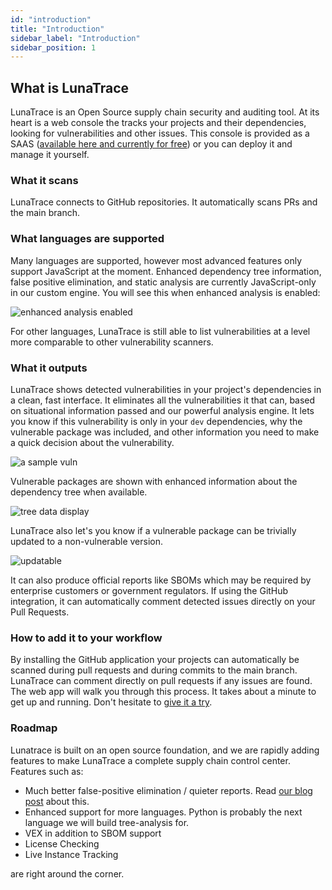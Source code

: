 ```yaml
---
id: "introduction"
title: "Introduction"
sidebar_label: "Introduction"
sidebar_position: 1
---
```


<!--
  ~ Copyright by LunaSec (owned by Refinery Labs, Inc)
  ~
  ~ Licensed under the Creative Commons Attribution-ShareAlike 4.0 International
  ~ (the "License"); you may not use this file except in compliance with the
  ~ License. You may obtain a copy of the License at
  ~
  ~ https://creativecommons.org/licenses/by-sa/4.0/legalcode
  ~
  ~ See the License for the specific language governing permissions and
  ~ limitations under the License.
  ~
-->

## What is LunaTrace

LunaTrace is an Open Source supply chain security and auditing tool. At its heart is a web console the tracks your projects and
their dependencies, looking for vulnerabilities and other issues. This console is provided as a SAAS ([available here and
currently for free](https://lunatrace.lunasec.io)) or you can deploy it and manage it yourself. 

### What it scans

LunaTrace connects to GitHub repositories. It automatically scans PRs and the main branch.

### What languages are supported

Many languages are supported, however most advanced features only support JavaScript at the moment. Enhanced 
dependency tree information, false positive elimination, and static analysis are currently JavaScript-only in 
our custom engine. You will see this when enhanced analysis is enabled:

![enhanced analysis enabled](/img/enhanced-tree-data-icon.png)

For other languages, LunaTrace is still able to list vulnerabilities at a level more comparable to 
other 
vulnerability scanners.

### What it outputs

LunaTrace shows detected vulnerabilities in your
project's dependencies in a clean, fast interface.  It eliminates all the
vulnerabilities it that can, based on situational information passed and our powerful analysis engine. It lets you
know if this vulnerability is only in your `dev` dependencies, why the vulnerable package was included, and other 
information you need to make a quick decision about the vulnerability.

![a sample vuln](/img/vuln-result-hover.png)

Vulnerable packages are shown with enhanced information about the dependency tree when available.

![tree data display](/img/tree.png)


LunaTrace also let's you know if a vulnerable package can be 
trivially updated to a non-vulnerable version.

![updatable](/img/trivially-updatable.png)


It can also produce official reports like SBOMs which may be required by enterprise customers or
government regulators. If using the GitHub integration, it can automatically comment detected issues directly on your Pull Requests.

### How to add it to your workflow
 By installing
the GitHub application your projects can automatically be scanned during pull requests and during commits to the main
branch. LunaTrace can comment directly on pull requests if any issues are found. The web app will walk you through 
 this process.  It takes about a minute to get up and running. Don't hesitate to [give it a try](https://lunatrace.lunasec.io).

[//]: # (The second way to integrate LunaTrace is with the [LunaTrace CLI]&#40;https://github.com/lunasec-io/lunasec/releases&#41;. By adding this CLI to your CI scripts, you get more)

[//]: # (fine-grain control and additional capability, such as the ability to scan built artifacts such as containers, and built)

[//]: # (files that wouldn't usually be committed to git. Scanning a container gives LunaTrace the most complete picture possible of your code and how it is being run. Simply go to "Secrets and Keys" in your project on LunaTrace and follow the instructions to pass the secret into the CLI. )

### Roadmap
Lunatrace is built on an open source foundation, and we are rapidly adding features to make LunaTrace a complete
supply chain control center. Features such as:
* Much better false-positive elimination / quieter reports. Read [our blog post](/docs/blog/the-issue-with-vuln-scanners/) about this.
* Enhanced support for more languages. Python is probably the next language we will build tree-analysis for.
* VEX in addition to SBOM support
* License Checking
* Live Instance Tracking

are right around the corner.
